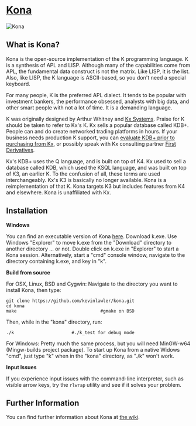 # [Kona](http://kona.github.io/)

![Kona](https://raw.githubusercontent.com/kevinlawler/kona/master/Kona.png)

What is Kona?
-------------

Kona is the open-source implementation of the K programming language. K is a synthesis of APL and LISP. Although many of the capabilities come from APL, the fundamental data construct is not the matrix. Like LISP, it is the list.  Also, like LISP, the K language is ASCII-based, so you don't need a special keyboard.

For many people, K is the preferred APL dialect. It tends to be popular with investment bankers, the performance obsessed, analysts with big data, and other smart people with not a lot of time. It is a demanding language.

K was originally designed by Arthur Whitney and [Kx Systems](http://kx.com/). Praise for K should be taken to refer to Kx's K. Kx sells a popular database called KDB+. People can and do create networked trading platforms in hours. If your business needs production K support, you can [evaluate KDB+ prior to purchasing from Kx](http://kx.com/software-download.php), or possibly speak with Kx consulting partner [First Derivatives](http://www.firstderivatives.com/).

Kx's KDB+ uses the Q language, and is built on top of K4. Kx used to sell a database called KDB, which used the KSQL language, and was built on top of K3, an earlier K. To the confusion of all, these terms are used interchangeably. Kx's K3 is basically no longer available. Kona is a reimplementation of that K. Kona targets K3 but includes features from K4 and elsewhere. Kona is unaffiliated with Kx.


Installation
------------

**Windows**

You can find an executable version of Kona [here](https://github.com/kevinlawler/kona/releases).  Download k.exe.  Use Windows "Explorer" to move k.exe from the "Download" directory to another directory ... or not.  Double click on k.exe in "Explorer" to start a Kona session.  Alternatively, start a "cmd" console window, navigate to the directory containing k.exe, and key in "k".

**Build from source**

For OSX, Linux, BSD and Cygwin:
Navigate to the directory you want to install Kona, then type:

    git clone https://github.com/kevinlawler/kona.git
    cd kona
    make                                #gmake on BSD

Then, while in the "kona" directory, run:

    ./k                      #./k_test for debug mode

For Windows: 
Pretty much the same process, but you will need MinGW-w64 (Mingw-builds project package).  To start up Kona from a native Widows "cmd", just type "k" when in the "kona" directory, as "./k" won't work.

**Input Issues**

If you experience input issues with the command-line interpreter, such as visible arrow keys, try the `rlwrap` utility and see if it solves your problem.

Further Information
-------------------


You can find further information about Kona at [the wiki](https://github.com/kevinlawler/kona/wiki).


